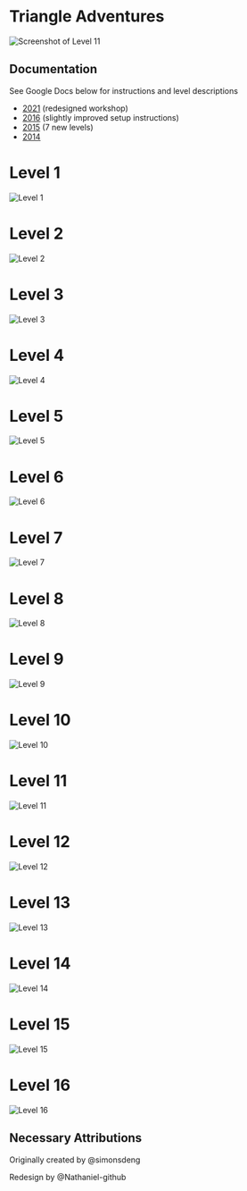 # Triangle Adventures
![Screenshot of Level 11](screenshot.png)

## Documentation
See Google Docs below for instructions and level descriptions
- [2021](https://docs.google.com/document/d/1FG13jInI48Gbv16kzwx2JGhG4sP78v1Z6rV9RUhsU0g/edit?usp=sharing) (redesigned workshop)
- [2016](https://docs.google.com/document/d/148YPE3BfHraodP8QLZ3l9CU2zzM-DnJxIQT11XI43_U/edit) (slightly improved setup instructions)
- [2015](https://docs.google.com/document/d/17EF3F6_bst7ZKKJZHsAR3XGQPRCnl2taZ4nDJbNXzz4/edit) (7 new levels)
- [2014](https://docs.google.com/document/d/1DcyS4cFaYr-ziecmJnTuvDTBrd-YFI42GRTYFmsso08/edit)

# Level 1
![Level 1](./levels/Level1.png)

# Level 2
![Level 2](./levels/Level2.png)

# Level 3
![Level 3](./levels/Level3.png)

# Level 4
![Level 4](./levels/Level4.png)

# Level 5
![Level 5](./levels/Level5.png)

# Level 6
![Level 6](./levels/Level6.png)

# Level 7
![Level 7](levels/Level7.png)

# Level 8
![Level 8](./levels/Level8.png)

# Level 9
![Level 9](./levels/Level9.png)

# Level 10
![Level 10](./levels/Level10.png)

# Level 11
![Level 11](./levels/Level11.png)

# Level 12
![Level 12](./levels/Level12.png)

# Level 13
![Level 13](./levels/Level13.png)

# Level 14
![Level 14](./levels/Level14.png)

# Level 15
![Level 15](./levels/Level15.png)

# Level 16
![Level 16](./levels/Level16.png)

## Necessary Attributions
Originally created by @simonsdeng

Redesign by @Nathaniel-github
